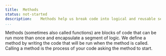 ```yaml
---
title:	Methods
status:	not-started
description:	Methods help us break code into logical and reusable segments. 
...
```


Methods (sometimes also called functions) are blocks of code that can be run more than once and encapsulate a segment of logic. We define a method by writing the code that will be run when the method is called. Calling a method is the process of your code asking the method to start.

